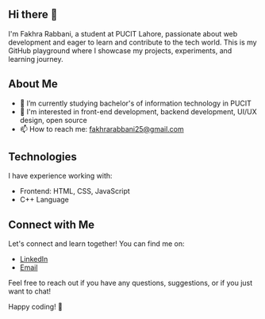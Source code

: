## Hi there 👋 

I'm Fakhra Rabbani, a student at PUCIT Lahore, passionate about web development and eager to learn and contribute to the tech world. This is my GitHub playground where I showcase my projects, experiments, and learning journey.



## About Me

- 🌱 I’m currently studying bachelor's of information technology in PUCIT 
- 💼 I'm interested in front-end development, backend development, UI/UX design, open source
- 📫 How to reach me: fakhrarabbani25@gmail.com



## Technologies

I have experience working with:

- Frontend: HTML, CSS, JavaScript
- C++ Language



## Connect with Me

Let's connect and learn together! You can find me on:

- [LinkedIn]()
- [Email](fakhrarabbani25@gmail.com)

Feel free to reach out if you have any questions, suggestions, or if you just want to chat!

Happy coding! 🚀
